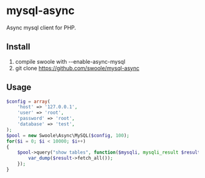 # mysql-async
Async mysql client for PHP.

Install
-----
1. compile swoole with --enable-async-mysql
2. git clone https://github.com/swoole/mysql-async

Usage
----
```php
$config = array(
    'host' => '127.0.0.1',
    'user' => 'root',
    'password' => 'root',
    'database' => 'test',
);
$pool = new Swoole\Async\MySQL($config, 100);
for($i = 0; $i < 10000; $i++)
{
    $pool->query("show tables", function($mysqli, mysqli_result $result){
        var_dump($result->fetch_all());
    });
}
```

